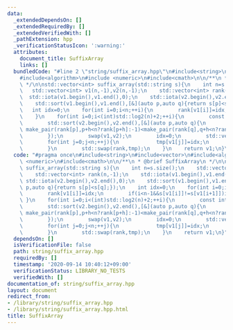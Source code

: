 ```yaml
---
data:
  _extendedDependsOn: []
  _extendedRequiredBy: []
  _extendedVerifiedWith: []
  _pathExtension: hpp
  _verificationStatusIcon: ':warning:'
  attributes:
    document_title: SuffixArray
    links: []
  bundledCode: "#line 2 \"string/suffix_array.hpp\"\n#include<string>\n#include<vector>\n\
    #include<algorithm>\n#include <numeric>\n#include<cmath>\n\n/**\n * @brief SuffixArray\n\
    \ */\n\nstd::vector<int> suffix_array(std::string s){\n    int n=s.size();\n \
    \   std::vector<int> v1(n,-1),v2(n,-1);\n    std::vector<int> rank(n,-1);\n  \
    \  std::iota(v1.begin(),v1.end(),0);\n    std::iota(v2.begin(),v2.end(),0);\n\
    \    std::sort(v1.begin(),v1.end(),[&](auto p,auto q){return s[p]<s[q];});\n \
    \   int idx=0;\n    for(int i=0;i<n;++i){\n        rank[v1[i]]=idx;\n        if(i<n-1&&s[v1[i]]!=s[v1[i+1]])idx++;\n\
    \    }\n    for(int i=0;i<(int)std::log2(n)+2;++i){\n        const int h=1<<i;\n\
    \        std::sort(v2.begin(),v2.end(),[&](auto p,auto q){\n            return\
    \ make_pair(rank[p],p+h<n?rank[p+h]:-1)<make_pair(rank[q],q+h<n?rank[q+h]:-1);\n\
    \        });\n        swap(v1,v2);\n        idx=0;\n        std::vector<int> tmp(n,-1);\n\
    \        for(int j=0;j<n;++j){\n            tmp[v1[j]]=idx;\n            if(j<n-1&&std::make_pair(rank[v1[j]],v1[j]+h<n?rank[v1[j]+h]:-1)<std::make_pair(rank[v1[j+1]],v1[j+1]+h<n?rank[v1[j+1]+h]:-1))idx++;\n\
    \        }\n        std::swap(rank,tmp);\n    }\n    return v1;\n}\n"
  code: "#pragma once\n#include<string>\n#include<vector>\n#include<algorithm>\n#include\
    \ <numeric>\n#include<cmath>\n\n/**\n * @brief SuffixArray\n */\n\nstd::vector<int>\
    \ suffix_array(std::string s){\n    int n=s.size();\n    std::vector<int> v1(n,-1),v2(n,-1);\n\
    \    std::vector<int> rank(n,-1);\n    std::iota(v1.begin(),v1.end(),0);\n   \
    \ std::iota(v2.begin(),v2.end(),0);\n    std::sort(v1.begin(),v1.end(),[&](auto\
    \ p,auto q){return s[p]<s[q];});\n    int idx=0;\n    for(int i=0;i<n;++i){\n\
    \        rank[v1[i]]=idx;\n        if(i<n-1&&s[v1[i]]!=s[v1[i+1]])idx++;\n   \
    \ }\n    for(int i=0;i<(int)std::log2(n)+2;++i){\n        const int h=1<<i;\n\
    \        std::sort(v2.begin(),v2.end(),[&](auto p,auto q){\n            return\
    \ make_pair(rank[p],p+h<n?rank[p+h]:-1)<make_pair(rank[q],q+h<n?rank[q+h]:-1);\n\
    \        });\n        swap(v1,v2);\n        idx=0;\n        std::vector<int> tmp(n,-1);\n\
    \        for(int j=0;j<n;++j){\n            tmp[v1[j]]=idx;\n            if(j<n-1&&std::make_pair(rank[v1[j]],v1[j]+h<n?rank[v1[j]+h]:-1)<std::make_pair(rank[v1[j+1]],v1[j+1]+h<n?rank[v1[j+1]+h]:-1))idx++;\n\
    \        }\n        std::swap(rank,tmp);\n    }\n    return v1;\n}"
  dependsOn: []
  isVerificationFile: false
  path: string/suffix_array.hpp
  requiredBy: []
  timestamp: '2020-09-14 10:40:12+09:00'
  verificationStatus: LIBRARY_NO_TESTS
  verifiedWith: []
documentation_of: string/suffix_array.hpp
layout: document
redirect_from:
- /library/string/suffix_array.hpp
- /library/string/suffix_array.hpp.html
title: SuffixArray
---
```

